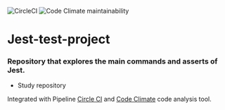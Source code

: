 ![CircleCI](https://img.shields.io/circleci/build/github/heziofernandes/jest-test-project)
![Code Climate maintainability](https://img.shields.io/codeclimate/maintainability/heziofernandes/jest-test-project)

# Jest-test-project

### Repository that explores the main commands and asserts of Jest.
* Study repository

Integrated with Pipeline [Circle CI](https://app.circleci.com/pipelines/github/heziofernandes/jest-test-project) and [Code Climate](https://codeclimate.com/github/heziofernandes/jest-test-project) code analysis tool.

